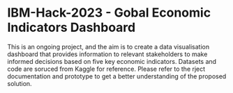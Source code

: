 # IBM-Hack-2023 - Gobal Economic Indicators Dashboard

This is an ongoing project, and the aim is to create a data visualisation dashboard that provides information to relevant stakeholders to make informed decisions based on five key economic indicators. Datasets and code are soruced from Kaggle for reference. Please refer to the rject documentation and prototype to get a better understanding of the proposed solution.
